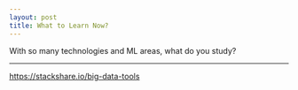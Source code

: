 ```yaml
---
layout: post
title: What to Learn Now? 
---
```


With so many technologies and ML areas,
what do you study?
 
-----

https://stackshare.io/big-data-tools



